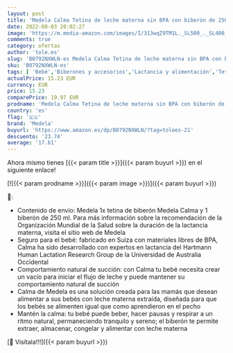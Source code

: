 ```yaml
---
layout: post
title: 'Medela Calma Tetina de leche materna sin BPA con biberón de 250 ml - Favorece el comportamiento natural de succión del bebé y se completa con un biberón apto para el congelador y el frigorífico'
date: 2022-08-03 20:02:27
image: 'https://m.media-amazon.com/images/I/313wqZ9TM1L._SL500_._SL400_.jpg'
comments: true
category: ofertas
author: 'tole.es'
slug: 'B0792NXWLN-es Medela Calma Tetina de leche materna sin BPA con biberón...'
sku: 'B0792NXWLN-es'
tags: [ 'Bebé','Biberones y accesorios','Lactancia y alimentación','Tetinas para biberón','bebé','biberón','medela','🇪🇸', ]
actualPrice: 15.23 EUR
currency: EUR
price: 15.23
comparePrice: 19.97 EUR
prodname: 'Medela Calma Tetina de leche materna sin BPA con biberón de 250 ml - Favorece el comportamiento natural de succión del bebé y se completa con un biberón apto para el congelador y el frigorífico'
country: 'es'
flag: '🇪🇸'
brand: 'Medela'
buyurl: 'https://www.amazon.es/dp/B0792NXWLN/?tag=tolees-21'
descuento: '23.74'
average: '17.61'
---
```


Ahora mismo tienes [{{< param title >}}]({{< param buyurl >}}) en el siguiente enlace!

[![{{< param prodname >}}]({{< param image >}})]({{< param buyurl >}})

🔎:

- Contenido de envío: Medela 1x tetina de biberón Medela Calma y 1 biberón de 250 ml. Para más información sobre la recomendación de la Organización Mundial de la Salud sobre la duración de la lactancia materna, visita el sitio web de Medela
- Seguro para el bebé: fabricado en Suiza con materiales libres de BPA, Calma ha sido desarrollado con expertos en lactancia del Hartmann Human Lactation Research Group de la Universidad de Australia Occidental
- Comportamiento natural de succión: con Calma tu bebé necesita crear un vacío para iniciar el flujo de leche y puede mantener su comportamiento natural de succión
- Calma de Medela es una solución creada para las mamás que desean alimentar a sus bebés con leche materna extraída, diseñada para que los bebés se alimenten igual que como aprendieron en el pecho
- Mantén la calma: tu bebé puede beber, hacer pausas y respirar a un ritmo natural, permaneciendo tranquilo y sereno; el biberón te permite extraer, almacenar, congelar y alimentar con leche materna

[🛒 Visítala!!!]({{< param buyurl >}})
